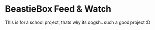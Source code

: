 # BeastieBox Feed & Watch
This is for a school project, thats why its dogsh.. such a good project :D
